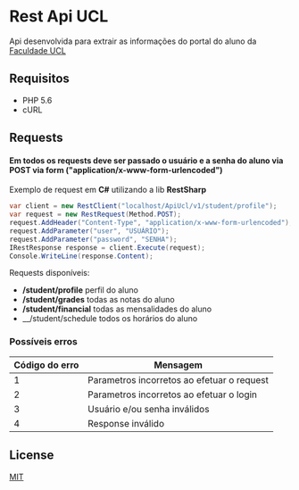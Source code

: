 # Rest Api UCL

Api desenvolvida para extrair as informações do portal do aluno da [Faculdade UCL](https://www.ucl.br/)

## Requisitos

* PHP 5.6
* cURL

## Requests
#### Em todos os requests deve ser passado o usuário e a senha do aluno via POST via form ("application/x-www-form-urlencoded")
Exemplo de request em __C#__ utilizando a lib __RestSharp__
```C#
var client = new RestClient("localhost/ApiUcl/v1/student/profile");
var request = new RestRequest(Method.POST);
request.AddHeader("Content-Type", "application/x-www-form-urlencoded");
request.AddParameter("user", "USUÁRIO");
request.AddParameter("password", "SENHA");
IRestResponse response = client.Execute(request);
Console.WriteLine(response.Content);
```

Requests disponíveis:
* __/student/profile__  perfil do aluno
* __/student/grades__ todas as notas do aluno
* __/student/financial__ todas as mensalidades do aluno
* __/student/schedule todos os horários do aluno

### Possíveis erros
| Código do erro  |  Mensagem  |
| ------------------- | ------------------- |
|  1 | Parametros incorretos ao efetuar o request |
|  2 | Parametros incorretos ao efetuar o login |
|  3 | Usuário e/ou senha inválidos |
|  4 | Response inválido |

## License
[MIT](https://choosealicense.com/licenses/mit/)